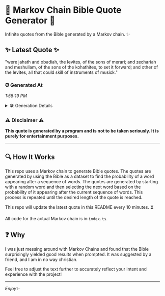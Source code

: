 # 📖 Markov Chain Bible Quote Generator 📖

Infinite quotes from the Bible generated by a Markov chain. ✨

## ✨ Latest Quote ✨
"were jahath and obadiah, the levites, of the sons of merari; and zechariah and meshullam, of the sons of the kohathites, to set it forward; and other of the levites, all that could skill of instruments of musick."

### ⏰ Generated At
*1:58:19 PM*

<details>
    <summary>🛠️ Generation Details</summary>
    <p>
        <strong>🌱 Seed:</strong> were<br>
        <strong>🔄 Iterations:</strong> 37<br>
        <strong>📜 Context History:</strong><br>[ were ]: jahath<br>[ were, jahath ]: and<br>[ were, jahath, and ]: obadiah,<br>[ were, jahath, and, obadiah, ]: the<br>[ were, jahath, and, obadiah,, the ]: levites,<br>[ were, jahath, and, obadiah,, the, levites, ]: of<br>[ jahath, and, obadiah,, the, levites,, of ]: the<br>[ and, obadiah,, the, levites,, of, the ]: sons<br>[ obadiah,, the, levites,, of, the, sons ]: of<br>[ the, levites,, of, the, sons, of ]: merari;<br>[ levites,, of, the, sons, of, merari; ]: and<br>[ of, the, sons, of, merari;, and ]: zechariah<br>[ the, sons, of, merari;, and, zechariah ]: and<br>[ sons, of, merari;, and, zechariah, and ]: meshullam,<br>[ of, merari;, and, zechariah, and, meshullam, ]: of<br>[ merari;, and, zechariah, and, meshullam,, of ]: the<br>[ and, zechariah, and, meshullam,, of, the ]: sons<br>[ zechariah, and, meshullam,, of, the, sons ]: of<br>[ and, meshullam,, of, the, sons, of ]: the<br>[ meshullam,, of, the, sons, of, the ]: kohathites,<br>[ of, the, sons, of, the, kohathites, ]: to<br>[ the, sons, of, the, kohathites,, to ]: set<br>[ sons, of, the, kohathites,, to, set ]: it<br>[ of, the, kohathites,, to, set, it ]: forward;<br>[ the, kohathites,, to, set, it, forward; ]: and<br>[ kohathites,, to, set, it, forward;, and ]: other<br>[ to, set, it, forward;, and, other ]: of<br>[ set, it, forward;, and, other, of ]: the<br>[ it, forward;, and, other, of, the ]: levites,<br>[ forward;, and, other, of, the, levites, ]: all<br>[ and, other, of, the, levites,, all ]: that<br>[ other, of, the, levites,, all, that ]: could<br>[ of, the, levites,, all, that, could ]: skill<br>[ the, levites,, all, that, could, skill ]: of<br>[ levites,, all, that, could, skill, of ]: instruments<br>[ all, that, could, skill, of, instruments ]: of<br>[ that, could, skill, of, instruments, of ]: musick.<br>
    </p>
</details>

### ⚠️ Disclaimer ⚠️
**This quote is generated by a program and is not to be taken seriously. It is purely for entertainment purposes.**

---

## 🔍 How It Works

This repo uses a Markov chain to generate Bible quotes. The quotes are generated by using the Bible as a dataset to find the probability of a word appearing after a sequence of words. The quotes are generated by starting with a random word and then selecting the next word based on the probability of it appearing after the current sequence of words. This process is repeated until the desired length of the quote is reached.

This repo will update the latest quote in this README every 10 minutes. ⏳

All code for the actual Markov chain is in `index.ts`.

## ❓ Why

I was just messing around with Markov Chains and found that the Bible surprisingly yielded good results when prompted. 
It was suggested by a friend, and I am in no way christian.

Feel free to adjust the text further to accurately reflect your intent and experience with the project!

---

*Enjoy*✨
